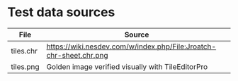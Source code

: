 # Test data sources

File      | Source
----------|-------- 
tiles.chr | https://wiki.nesdev.com/w/index.php/File:Jroatch-chr-sheet.chr.png
tiles.png | Golden image verified visually with TileEditorPro